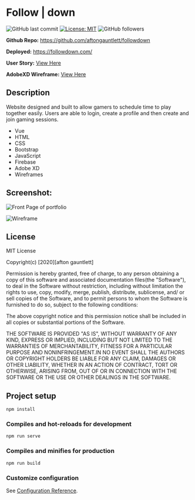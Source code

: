 # Follow | down

![GitHub last commit](https://img.shields.io/github/last-commit/aftongauntlett/vue-portfolio)
[![License: MIT](https://img.shields.io/badge/License-MIT-yellow.svg)](https://opensource.org/licenses/MIT)
![GitHub followers](https://img.shields.io/github/followers/aftongauntlett?style=social)

**Github Repo:** https://github.com/aftongauntlett/followdown

**Deployed:** https://followdown.com/

**User Story:** [View Here](https://docs.google.com/document/d/1hMbLOU27C_KD8xwcpbXzYTKipcq50N4NTKckTQtFcWE/edit?usp=sharing)

**AdobeXD Wireframe:** [View Here](https://xd.adobe.com/view/94be45cc-c08f-4299-bead-2dfcb0078d05-c1ed/)

## Description
Website designed and built to allow gamers to schedule time to play together easily. Users are able to login, create a profile and then create and join gaming sessions. 

- Vue
- HTML
- CSS
- Bootstrap
- JavaScript
- Firebase
- Adobe XD
- Wireframes

## Screenshot:

![Front Page of portfolio](https://i.imgur.com/sdPeHdB.jpg)

![Wireframe](https://i.imgur.com/BFyCcgX.jpg)



## License

MIT License

Copyright(c) [2020][afton gauntlett]

Permission is hereby granted, free of charge, to any person obtaining a copy
of this software and associated documentation files(the "Software"), to deal
in the Software without restriction, including without limitation the rights
to use, copy, modify, merge, publish, distribute, sublicense, and/ or sell
copies of the Software, and to permit persons to whom the Software is
furnished to do so, subject to the following conditions:

The above copyright notice and this permission notice shall be included in all
copies or substantial portions of the Software.

THE SOFTWARE IS PROVIDED "AS IS", WITHOUT WARRANTY OF ANY KIND, EXPRESS OR
IMPLIED, INCLUDING BUT NOT LIMITED TO THE WARRANTIES OF MERCHANTABILITY,
FITNESS FOR A PARTICULAR PURPOSE AND NONINFRINGEMENT.IN NO EVENT SHALL THE
AUTHORS OR COPYRIGHT HOLDERS BE LIABLE FOR ANY CLAIM, DAMAGES OR OTHER
LIABILITY, WHETHER IN AN ACTION OF CONTRACT, TORT OR OTHERWISE, ARISING FROM,
OUT OF OR IN CONNECTION WITH THE SOFTWARE OR THE USE OR OTHER DEALINGS IN THE
SOFTWARE.


## Project setup
```
npm install
```

### Compiles and hot-reloads for development
```
npm run serve
```

### Compiles and minifies for production
```
npm run build
```

### Customize configuration
See [Configuration Reference](https://cli.vuejs.org/config/).

